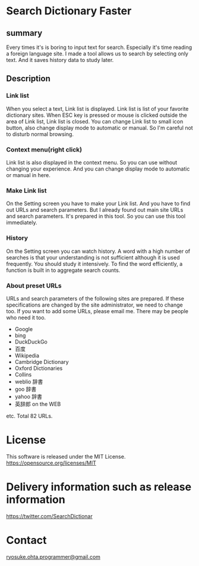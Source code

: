 # Search Dictionary Faster
## summary
Every times it's is boring to input text for search. Especially it's time reading a foreign language site. I made a tool allows us to search by selecting only text. And it saves history data to study later.

## Description
### Link list
When you select a text, Link list is displayed. Link list is list of your favorite dictionary sites. When ESC key is pressed or mouse is clicked outside the area of Link list, Link list is closed. You can change Link list to small icon button, also change display mode to automatic or manual. So I'm careful not to disturb normal browsing.

### Context menu(right click)
Link list is also displayed in the context menu. So you can use without changing your experience. And you can change display mode to automatic or manual in here.

### Make Link list
On the Setting screen you have to make your Link list. And you have to find out URLs and search parameters. But I already found out main site URLs and search parameters. It's prepared in this tool. So you can use this tool immediately.

### History
On the Setting screen you can watch history. A word with a high number of searches is that your understanding is not sufficient although it is used frequently. You should study it intensively. To find the word efficiently, a function is built in to aggregate search counts.

### About preset URLs
URLs and search parameters of the following sites are prepared. If these specifications are changed by the site administrator, we need to change too. If you want to add some URLs, please email me. There may be people who need it too.

* Google
* bing
* DuckDuckGo
* 百度
* Wikipedia
* Cambridge Dictionary
* Oxford Dictionaries
* Collins
* weblio 辞書
* goo 辞書
* yahoo 辞書
* 英辞郎 on the WEB

etc. Total 82 URLs.

# License
This software is released under the MIT License.
https://opensource.org/licenses/MIT

# Delivery information such as release information
https://twitter.com/SearchDictionar

# Contact
ryosuke.ohta.programmer@gmail.com
